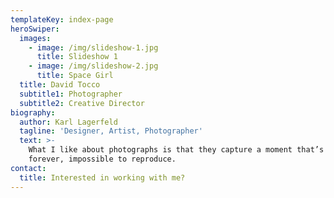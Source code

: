 ```yaml
---
templateKey: index-page
heroSwiper:
  images:
    - image: /img/slideshow-1.jpg
      title: Slideshow 1
    - image: /img/slideshow-2.jpg
      title: Space Girl
  title: David Tocco
  subtitle1: Photographer
  subtitle2: Creative Director
biography:
  author: Karl Lagerfeld
  tagline: 'Designer, Artist, Photographer'
  text: >-
    What I like about photographs is that they capture a moment that’s gone
    forever, impossible to reproduce.
contact:
  title: Interested in working with me?
---
```

